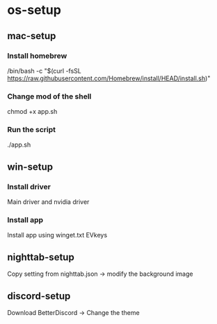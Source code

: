 # os-setup

## mac-setup ##

### Install homebrew ###
/bin/bash -c "$(curl -fsSL https://raw.githubusercontent.com/Homebrew/install/HEAD/install.sh)"

### Change mod of the shell ###
chmod +x app.sh

### Run the script ###
./app.sh


## win-setup ##

### Install driver ###
Main driver and nvidia driver

### Install app ###
Install app using winget.txt
EVkeys


## nighttab-setup ##
Copy setting from nighttab.json -> modify the background image

## discord-setup ##
Download BetterDiscord -> Change the theme


